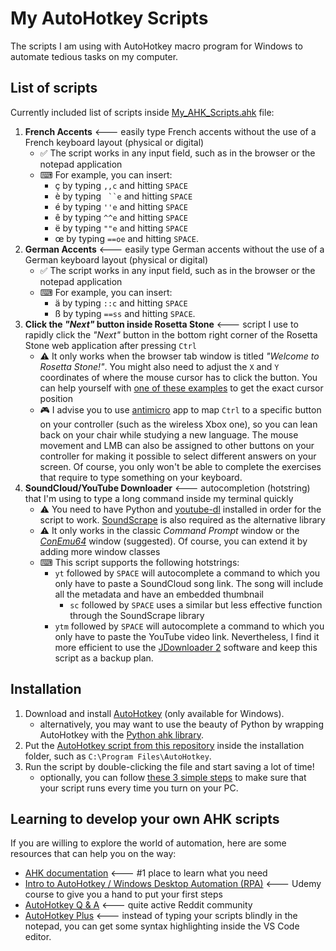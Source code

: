 # My AutoHotkey Scripts
The scripts I am using with AutoHotkey macro program for Windows to automate tedious tasks on my computer.

## List of scripts

Currently included list of scripts inside [My_AHK_Scripts.ahk](https://github.com/pyxelr/My_AutoHotkey_Scripts/blob/master/My_AHK_Scripts.ahk) file:
1. **French Accents** <--- easily type French accents without the use of a French keyboard layout (physical or digital)
	- ✅ The script works in any input field, such as in the browser or the notepad application
	- ⌨ For example, you can insert:
		- ç by typing `,,c` and hitting `SPACE`
		- è by typing ` ``e` and hitting `SPACE`
		- é by typing `''e` and hitting `SPACE`
		- ê by typing `^^e` and hitting `SPACE`
		- ë by typing `""e` and hitting `SPACE`
		- œ by typing `==oe` and hitting `SPACE`.
2. **German Accents** <--- easily type German accents without the use of a German keyboard layout (physical or digital)
	- ✅ The script works in any input field, such as in the browser or the notepad application
	- ⌨ For example, you can insert:
		- ä by typing `::c` and hitting `SPACE`
		- ß by typing `==ss` and hitting `SPACE`.
3. **Click the *"Next"* button inside Rosetta Stone** <--- script I use to rapidly click the *"Next"* button in the bottom right corner of the Rosetta Stone web application after pressing `Ctrl`
	- ⚠ It only works when the browser tab window is titled *"Welcome to Rosetta Stone!"*. You might also need to adjust the `X` and `Y` coordinates of where the mouse cursor has to click the button. You can help yourself with [one of these examples](https://www.autohotkey.com/docs/commands/MouseGetPos.htm) to get the exact cursor position
	- 🎮 I advise you to use [antimicro](https://github.com/AntiMicro/antimicro) app to map `Ctrl` to a specific button on your controller (such as the wireless Xbox one), so you can lean back on your chair while studying a new language. The mouse movement and LMB can also be assigned to other buttons on your controller for making it possible to select different answers on your screen. Of course, you only won't be able to complete the exercises that require to type something on your keyboard.
4. **SoundCloud/YouTube Downloader** <--- autocompletion (hotstring) that I'm using to type a long command inside my terminal quickly
	- ⚠ You need to have Python and [youtube-dl](https://github.com/ytdl-org/youtube-dl) installed in order for the script to work. [SoundScrape](https://github.com/Miserlou/SoundScrape) is also required as the alternative library
	- ⚠ It only works in the classic *Command Prompt* window or the [*ConEmu64*](https://conemu.github.io/) window (suggested). Of course, you can extend it by adding more window classes
	- ⌨ This script supports the following hotstrings:
		- `yt` followed by `SPACE` will autocomplete a command to which you only have to paste a SoundCloud song link. The song will include all the metadata and have an embedded thumbnail
			- `sc` followed by `SPACE` uses a similar but less effective function through the SoundScrape library
		- `ytm` followed by `SPACE` will autocomplete a command to which you only have to paste the YouTube video link. Nevertheless, I find it more efficient to use the [JDownloader 2](https://jdownloader.org/jdownloader2) software and keep this script as a backup plan.

## Installation

 1. Download and install [AutoHotkey](https://www.autohotkey.com/) (only available for Windows).
 	- alternatively, you may want to use the beauty of Python by wrapping AutoHotkey with the [Python ahk library](https://github.com/spyoungtech/ahk).
 2. Put the [AutoHotkey script from this repository](https://github.com/pyxelr/My_AutoHotkey_Scripts/blob/master/My_AHK_Scripts.ahk) inside the installation folder, such as `C:\Program Files\AutoHotkey`.
 3. Run the script by double-clicking the file and start saving a lot of time!
 	- optionally, you can follow [these 3 simple steps](https://www.autohotkey.com/docs/FAQ.htm#Startup) to make sure that your script runs every time you turn on your PC.

## Learning to develop your own AHK scripts

If you are willing to explore the world of automation, here are some resources that can help you on the way:
* [AHK documentation](https://www.autohotkey.com/docs/AutoHotkey.htm) <--- #1 place to learn what you need
* [Intro to AutoHotkey / Windows Desktop Automation (RPA)](https://www.udemy.com/course/intro-to-autohotkey/) <--- Udemy course to give you a hand to put your first steps
* [AutoHotkey Q & A](https://www.reddit.com/r/AutoHotkey/) <--- quite active Reddit community
* [AutoHotkey Plus](https://marketplace.visualstudio.com/items?itemName=cweijan.vscode-autohotkey-plus) <--- instead of typing your scripts blindly in the notepad, you can get some syntax highlighting inside the VS Code editor.
